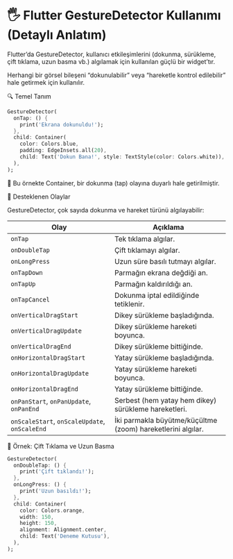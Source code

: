 # 🖐️ Flutter GestureDetector Kullanımı (Detaylı Anlatım)

Flutter’da GestureDetector, kullanıcı etkileşimlerini (dokunma, sürükleme, çift tıklama, uzun basma vb.) algılamak için kullanılan güçlü bir widget’tır.

Herhangi bir görsel bileşeni “dokunulabilir” veya “hareketle kontrol edilebilir” hale getirmek için kullanılır.

🔍 Temel Tanım

```dart
GestureDetector(
  onTap: () {
    print('Ekrana dokunuldu!');
  },
  child: Container(
    color: Colors.blue,
    padding: EdgeInsets.all(20),
    child: Text('Dokun Bana!', style: TextStyle(color: Colors.white)),
  ),
);
```

📌 Bu örnekte Container, bir dokunma (tap) olayına duyarlı hale getirilmiştir.

🧩 Desteklenen Olaylar

GestureDetector, çok sayıda dokunma ve hareket türünü algılayabilir:

| Olay                                          | Açıklama                                                    |
| --------------------------------------------- | ----------------------------------------------------------- |
| `onTap`                                       | Tek tıklama algılar.                                        |
| `onDoubleTap`                                 | Çift tıklamayı algılar.                                     |
| `onLongPress`                                 | Uzun süre basılı tutmayı algılar.                           |
| `onTapDown`                                   | Parmağın ekrana değdiği an.                                 |
| `onTapUp`                                     | Parmağın kaldırıldığı an.                                   |
| `onTapCancel`                                 | Dokunma iptal edildiğinde tetiklenir.                       |
| `onVerticalDragStart`                         | Dikey sürükleme başladığında.                               |
| `onVerticalDragUpdate`                        | Dikey sürükleme hareketi boyunca.                           |
| `onVerticalDragEnd`                           | Dikey sürükleme bittiğinde.                                 |
| `onHorizontalDragStart`                       | Yatay sürükleme başladığında.                               |
| `onHorizontalDragUpdate`                      | Yatay sürükleme hareketi boyunca.                           |
| `onHorizontalDragEnd`                         | Yatay sürükleme bittiğinde.                                 |
| `onPanStart`, `onPanUpdate`, `onPanEnd`       | Serbest (hem yatay hem dikey) sürükleme hareketleri.        |
| `onScaleStart`, `onScaleUpdate`, `onScaleEnd` | İki parmakla büyütme/küçültme (zoom) hareketlerini algılar. |


🧠 Örnek: Çift Tıklama ve Uzun Basma

```dart
GestureDetector(
  onDoubleTap: () {
    print('Çift tıklandı!');
  },
  onLongPress: () {
    print('Uzun basıldı!');
  },
  child: Container(
    color: Colors.orange,
    width: 150,
    height: 150,
    alignment: Alignment.center,
    child: Text('Deneme Kutusu'),
  ),
);
```


